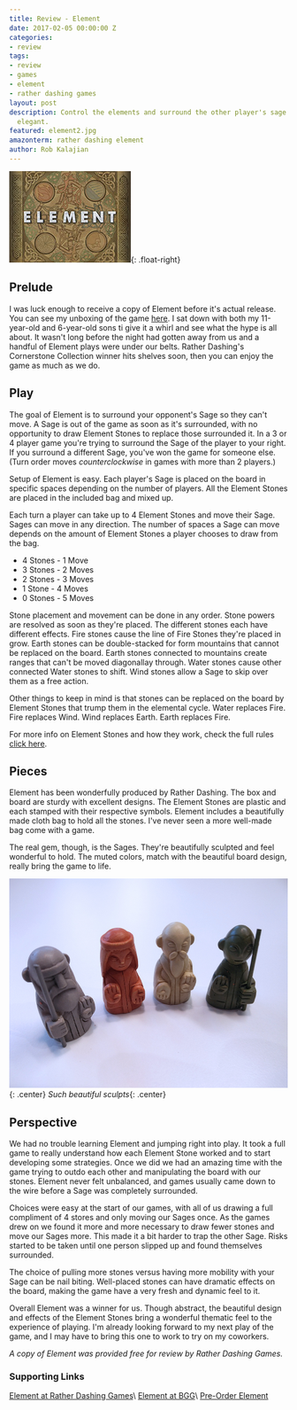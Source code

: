 ```yaml
---
title: Review - Element
date: 2017-02-05 00:00:00 Z
categories:
- review
tags:
- review
- games
- element
- rather dashing games
layout: post
description: Control the elements and surround the other player's sage. Element is
  elegant.
featured: element2.jpg
amazonterm: rather dashing element
author: Rob Kalajian
---
```


![Element](/images/featured/element2.jpg){: .float-right}
<h2>Prelude</h2>

I was luck enough to receive a copy of Element before it's actual release. You can see my unboxing of the game [here](http://pawnsperspective.com/Element-Unboxing/). I sat down with both my 11-year-old and 6-year-old sons ti give it a whirl and see what the hype is all about. It wasn't long before the night had gotten away from us and a handful of Element plays were under our belts. Rather Dashing's Cornerstone Collection winner hits shelves soon, then you can enjoy the game as much as we do.

<h2>Play</h2>

The goal of Element is to surround your opponent's Sage so they can't move. A Sage is out of the game as soon as it's surrounded, with no opportunity to draw Element Stones to replace those surrounded it. In a 3 or 4 player game you're trying to surround the Sage of the player to your right. If you surround a different Sage, you've won the game for someone else. (Turn order moves *counterclockwise* in games with more than 2 players.)

Setup of Element is easy. Each player's Sage is placed on the board in specific spaces depending on the number of players. All the Element Stones are placed in the included bag and mixed up.

Each turn a player can take up to 4 Element Stones and move their Sage. Sages can move in any direction. The number of spaces a Sage can move depends on the amount of Element Stones a player chooses to draw from the bag.

* 4 Stones - 1 Move
* 3 Stones - 2 Moves
* 2 Stones - 3 Moves
* 1 Stone - 4 Moves
* 0 Stones - 5 Moves

Stone placement and movement can be done in any order. Stone powers are resolved as soon as they're placed. The different stones each have different effects. Fire stones cause the line of Fire Stones they're placed in grow. Earth stones can be double-stacked for form mountains that cannot be replaced on the board. Earth stones connected to mountains create ranges that can't be moved diagonallay through. Water stones cause other connected Water stones to shift. Wind stones allow a Sage to skip over them as a free action.

Other things to keep in mind is that stones can be replaced on the board by Element Stones that trump them in the elemental cycle. Water replaces Fire. Fire replaces Wind. Wind replaces Earth. Earth replaces Fire.

For more info on Element Stones and how they work, check the full rules [click here](http://media.wix.com/ugd/8b63b7_52f19a4038da49619f6a5eb321e0ed24.pdf).

<h2>Pieces</h2>

Element has been wonderfully produced by Rather Dashing. The box and board are sturdy with excellent designs. The Element Stones are plastic and each stamped with their respective symbols. Element includes a beautifully made cloth bag to hold all the stones. I've never seen a more well-made bag come with a game.

The real gem, though, is the Sages. They're beautifully sculpted and feel wonderful to hold. The muted colors, match with the beautiful board design, really bring the game to life.

![Sages](/images/element/sages.jpg){: .center}
*Such beautiful sculpts*{: .center}

<h2>Perspective</h2>

We had no trouble learning Element and jumping right into play. It took a full game to really understand how each Element Stone worked and to start developing some strategies. Once we did we had an amazing time with the game trying to outdo each other and manipulating the board with our stones. Element never felt unbalanced, and games usually came down to the wire before a Sage was completely surrounded.

Choices were easy at the start of our games, with all of us drawing a full compliment of 4 stores and only moving our Sages once. As the games drew on we found it more and more necessary to draw fewer stones and move our Sages more. This made it a bit harder to trap the other Sage. Risks started to be taken until one person slipped up and found themselves surrounded.

 The choice of pulling more stones versus having more mobility with your Sage can be nail biting. Well-placed stones can have dramatic effects on the board, making the game have a very fresh and dynamic feel to it.

Overall Element was a winner for us. Though abstract, the beautiful design and effects of the Element Stones bring a wonderful thematic feel to the experience of playing. I'm already looking forward to my next play of the game, and I may have to bring this one to work to try on my coworkers.

*A copy of Element was provided free for review by Rather Dashing Games.*

<h3>Supporting Links</h3>

[Element at Rather Dashing Games](http://www.ratherdashinggames.com/element)\\
[Element at BGG](https://boardgamegeek.com/boardgame/216403/element)\\
[Pre-Order Element](https://kalmbachhobbystore.com/product/game/700001)
